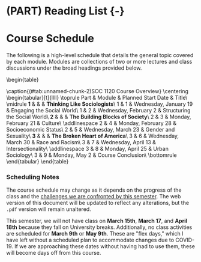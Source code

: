 # (PART) Reading List {-}



# Course Schedule

The following is a high-level schedule that details the general topic covered by each module. Modules are collections of two or more lectures and class discussions under the broad headings provided below.

\begin{table}

\caption{(\#tab:unnamed-chunk-2)SOC 1120 Course Overview}
\centering
\begin{tabular}[t]{llll}
\toprule
Part & Module & Planned Start Date & Title\\
\midrule
**1** &  &  & **Thinking Like Sociologists**\\
1 & 1 & Wednesday, January 19 & Engaging the Social World\\
1 & 2 & Wednesday, February 2 & Structuring the Social World\\
**2** &  &  & **The Building Blocks of Society**\\
2 & 3 & Monday, February 21 & Culture\\
\addlinespace
2 & 4 & Monday, February 28 & Socioeconomic Status\\
2 & 5 & Wednesday, March 23 & Gender and Sexuality\\
**3** &  &  & **The Broken Heart of America**\\
3 & 6 & Wednesday, March 30 & Race and Racism\\
3 & 7 & Wednesday, April 13 & Intersectionality\\
\addlinespace
3 & 8 & Monday, April 25 & Urban Sociology\\
3 & 9 & Monday, May 2 & Course Conclusion\\
\bottomrule
\end{tabular}
\end{table}

### Scheduling Notes

The course schedule may change as it depends on the progress of the class and the [challenges we are confronted by this semester](covid-19.html). The web version of this document will be updated to reflect any alterations, but the `.pdf` version will remain unaltered.

This semester, we will not have class on **March 15th**, **March 17**, and **April 18th**  because they fall on University breaks. Additionally, no class activities are scheduled for **March 9th** or **May 9th**. These are "flex days," which I have left without a scheduled plan to accommodate changes due to COVID-19. If we are approaching these dates without having had to use them, these will become days off from this course.
